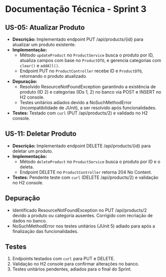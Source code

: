 # Documentação Técnica - Sprint 3

## US-05: Atualizar Produto

- **Descrição:** Implementado endpoint PUT /api/products/{id} para atualizar um produto existente.
- **Implementação:**
    - Método `updateProduct` no `ProductService` busca o produto por ID, atualiza campos com base no `ProductDTO`, e gerencia categorias com `clear()` e `addAll()`.
    - Endpoint PUT no `ProductController` recebe ID e `ProductDTO`, retornando o produto atualizado.
- **Depuração:**
    - Resolvido ResourceNotFoundException garantindo a existência de produto (ID 2) e categorias (IDs 1, 2) no banco via POST e INSERT no H2 console.
    - Testes unitários adiados devido a NoSuchMethodError (incompatibilidade de JUnit), a ser resolvido após funcionalidades.
- **Testes:** Testado com `curl` (PUT /api/products/2) e validado no H2 console.

## US-11: Deletar Produto

- **Descrição:** Implementado endpoint DELETE /api/products/{id} para deletar um produto.
- **Implementação:**
    - Método `deleteProduct` no `ProductService` busca o produto por ID e o deleta.
    - Endpoint DELETE no `ProductController` retorna 204 No Content.
- **Testes:** Pendente teste com `curl` (DELETE /api/products/2) e validação no H2 console.

## Depuração

- Identificado ResourceNotFoundException no PUT /api/products/2 devido a produto ou categoria ausentes. Corrigido com recriação de dados no banco.
- NoSuchMethodError nos testes unitários (JUnit 5) adiado para após a finalização das funcionalidades.

## Testes

1. Endpoints testados com `curl` para PUT e DELETE.
2. Validação no H2 console para confirmar alterações no banco.
3. Testes unitários pendentes, adiados para o final do Sprint.